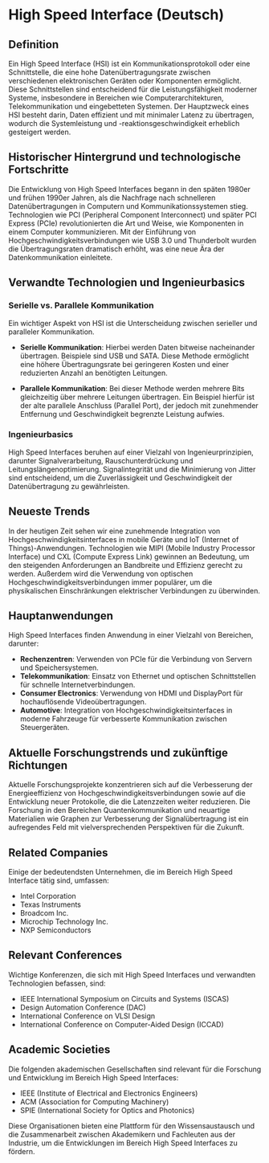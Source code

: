# High Speed Interface (Deutsch)

## Definition

Ein High Speed Interface (HSI) ist ein Kommunikationsprotokoll oder eine Schnittstelle, die eine hohe Datenübertragungsrate zwischen verschiedenen elektronischen Geräten oder Komponenten ermöglicht. Diese Schnittstellen sind entscheidend für die Leistungsfähigkeit moderner Systeme, insbesondere in Bereichen wie Computerarchitekturen, Telekommunikation und eingebetteten Systemen. Der Hauptzweck eines HSI besteht darin, Daten effizient und mit minimaler Latenz zu übertragen, wodurch die Systemleistung und -reaktionsgeschwindigkeit erheblich gesteigert werden.

## Historischer Hintergrund und technologische Fortschritte

Die Entwicklung von High Speed Interfaces begann in den späten 1980er und frühen 1990er Jahren, als die Nachfrage nach schnelleren Datenübertragungen in Computern und Kommunikationssystemen stieg. Technologien wie PCI (Peripheral Component Interconnect) und später PCI Express (PCIe) revolutionierten die Art und Weise, wie Komponenten in einem Computer kommunizieren. Mit der Einführung von Hochgeschwindigkeitsverbindungen wie USB 3.0 und Thunderbolt wurden die Übertragungsraten dramatisch erhöht, was eine neue Ära der Datenkommunikation einleitete.

## Verwandte Technologien und Ingenieurbasics

### Serielle vs. Parallele Kommunikation

Ein wichtiger Aspekt von HSI ist die Unterscheidung zwischen serieller und paralleler Kommunikation. 

- **Serielle Kommunikation**: Hierbei werden Daten bitweise nacheinander übertragen. Beispiele sind USB und SATA. Diese Methode ermöglicht eine höhere Übertragungsrate bei geringeren Kosten und einer reduzierten Anzahl an benötigten Leitungen.
  
- **Parallele Kommunikation**: Bei dieser Methode werden mehrere Bits gleichzeitig über mehrere Leitungen übertragen. Ein Beispiel hierfür ist der alte parallele Anschluss (Parallel Port), der jedoch mit zunehmender Entfernung und Geschwindigkeit begrenzte Leistung aufwies.

### Ingenieurbasics

High Speed Interfaces beruhen auf einer Vielzahl von Ingenieurprinzipien, darunter Signalverarbeitung, Rauschunterdrückung und Leitungslängenoptimierung. Signalintegrität und die Minimierung von Jitter sind entscheidend, um die Zuverlässigkeit und Geschwindigkeit der Datenübertragung zu gewährleisten.

## Neueste Trends

In der heutigen Zeit sehen wir eine zunehmende Integration von Hochgeschwindigkeitsinterfaces in mobile Geräte und IoT (Internet of Things)-Anwendungen. Technologien wie MIPI (Mobile Industry Processor Interface) und CXL (Compute Express Link) gewinnen an Bedeutung, um den steigenden Anforderungen an Bandbreite und Effizienz gerecht zu werden. Außerdem wird die Verwendung von optischen Hochgeschwindigkeitsverbindungen immer populärer, um die physikalischen Einschränkungen elektrischer Verbindungen zu überwinden.

## Hauptanwendungen

High Speed Interfaces finden Anwendung in einer Vielzahl von Bereichen, darunter:

- **Rechenzentren**: Verwenden von PCIe für die Verbindung von Servern und Speichersystemen.
- **Telekommunikation**: Einsatz von Ethernet und optischen Schnittstellen für schnelle Internetverbindungen.
- **Consumer Electronics**: Verwendung von HDMI und DisplayPort für hochauflösende Videoübertragungen.
- **Automotive**: Integration von Hochgeschwindigkeitsinterfaces in moderne Fahrzeuge für verbesserte Kommunikation zwischen Steuergeräten.

## Aktuelle Forschungstrends und zukünftige Richtungen

Aktuelle Forschungsprojekte konzentrieren sich auf die Verbesserung der Energieeffizienz von Hochgeschwindigkeitsverbindungen sowie auf die Entwicklung neuer Protokolle, die die Latenzzeiten weiter reduzieren. Die Forschung in den Bereichen Quantenkommunikation und neuartige Materialien wie Graphen zur Verbesserung der Signalübertragung ist ein aufregendes Feld mit vielversprechenden Perspektiven für die Zukunft. 

## Related Companies

Einige der bedeutendsten Unternehmen, die im Bereich High Speed Interface tätig sind, umfassen:

- Intel Corporation
- Texas Instruments
- Broadcom Inc.
- Microchip Technology Inc.
- NXP Semiconductors

## Relevant Conferences

Wichtige Konferenzen, die sich mit High Speed Interfaces und verwandten Technologien befassen, sind:

- IEEE International Symposium on Circuits and Systems (ISCAS)
- Design Automation Conference (DAC)
- International Conference on VLSI Design
- International Conference on Computer-Aided Design (ICCAD)

## Academic Societies

Die folgenden akademischen Gesellschaften sind relevant für die Forschung und Entwicklung im Bereich High Speed Interfaces:

- IEEE (Institute of Electrical and Electronics Engineers)
- ACM (Association for Computing Machinery)
- SPIE (International Society for Optics and Photonics)

Diese Organisationen bieten eine Plattform für den Wissensaustausch und die Zusammenarbeit zwischen Akademikern und Fachleuten aus der Industrie, um die Entwicklungen im Bereich High Speed Interfaces zu fördern.